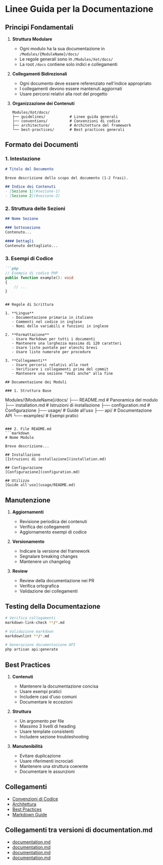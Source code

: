 # Linee Guida per la Documentazione

## Principi Fondamentali

1. **Struttura Modulare**
   - Ogni modulo ha la sua documentazione in `/Modules/{ModuleName}/docs/`
   - Le regole generali sono in `/Modules/Xot/docs/`
   - La root `/docs` contiene solo indici e collegamenti

2. **Collegamenti Bidirezionali**
   - Ogni documento deve essere referenziato nell'indice appropriato
   - I collegamenti devono essere mantenuti aggiornati
   - Usare percorsi relativi alla root del progetto

3. **Organizzazione dei Contenuti**
   ```
   Modules/Xot/docs/
   ├── guidelines/           # Linee guida generali
   ├── conventions/          # Convenzioni di codice
   ├── architecture/         # Architettura del framework
   └── best-practices/       # Best practices generali
   ```

## Formato dei Documenti

### 1. Intestazione
```markdown
# Titolo del Documento

Breve descrizione dello scopo del documento (1-2 frasi).

## Indice dei Contenuti
- [Sezione 1](#sezione-1)
- [Sezione 2](#sezione-2)
```

### 2. Struttura delle Sezioni
```markdown
## Nome Sezione

### Sottosezione
Contenuto...

#### Dettagli
Contenuto dettagliato...
```

### 3. Esempi di Codice
```markdown
```php
// Esempio di codice PHP
public function example(): void
{
    // ...
}
```
```

## Regole di Scrittura

1. **Lingua**
   - Documentazione primaria in italiano
   - Commenti nel codice in inglese
   - Nomi delle variabili e funzioni in inglese

2. **Formattazione**
   - Usare Markdown per tutti i documenti
   - Mantenere una larghezza massima di 120 caratteri
   - Usare liste puntate per elenchi brevi
   - Usare liste numerate per procedure

3. **Collegamenti**
   - Usare percorsi relativi alla root
   - Verificare i collegamenti prima del commit
   - Mantenere una sezione "Vedi anche" alla fine

## Documentazione dei Moduli

### 1. Struttura Base
```
Modules/{ModuleName}/docs/
├── README.md              # Panoramica del modulo
├── installation.md        # Istruzioni di installazione
├── configuration.md       # Configurazione
├── usage/                 # Guide all'uso
├── api/                   # Documentazione API
└── examples/              # Esempi pratici
```

### 2. File README.md
```markdown
# Nome Modulo

Breve descrizione...

## Installazione
[Istruzioni di installazione](installation.md)

## Configurazione
[Configurazione](configuration.md)

## Utilizzo
[Guide all'uso](usage/README.md)
```

## Manutenzione

1. **Aggiornamenti**
   - Revisione periodica dei contenuti
   - Verifica dei collegamenti
   - Aggiornamento esempi di codice

2. **Versionamento**
   - Indicare la versione del framework
   - Segnalare breaking changes
   - Mantenere un changelog

3. **Review**
   - Review della documentazione nei PR
   - Verifica ortografica
   - Validazione dei collegamenti

## Testing della Documentazione

```bash
# Verifica collegamenti
markdown-link-check **/*.md

# Validazione markdown
markdownlint **/*.md

# Generazione documentazione API
php artisan api:generate
```

## Best Practices

1. **Contenuti**
   - Mantenere la documentazione concisa
   - Usare esempi pratici
   - Includere casi d'uso comuni
   - Documentare le eccezioni

2. **Struttura**
   - Un argomento per file
   - Massimo 3 livelli di heading
   - Usare template consistenti
   - Includere sezione troubleshooting

3. **Manutenibilità**
   - Evitare duplicazione
   - Usare riferimenti incrociati
   - Mantenere una struttura coerente
   - Documentare le assunzioni

## Collegamenti

- [Convenzioni di Codice](../conventions/README.md)
- [Architettura](../architecture/README.md)
- [Best Practices](../best-practices/README.md)
- [Markdown Guide](https://www.markdownguide.org) 

## Collegamenti tra versioni di documentation.md
* [documentation.md](docs/rules/documentation.md)
* [documentation.md](../../../Xot/docs/documentation.md)
* [documentation.md](../../../Xot/docs/guidelines/documentation.md)
* [documentation.md](../../../Cms/docs/roadmap/features/documentation.md)

